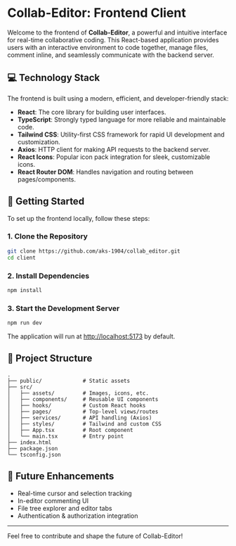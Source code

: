 # Collab-Editor: Frontend Client

Welcome to the frontend of **Collab-Editor**, a powerful and intuitive interface for real-time collaborative coding. This React-based application provides users with an interactive environment to code together, manage files, comment inline, and seamlessly communicate with the backend server.

## 💻 Technology Stack

The frontend is built using a modern, efficient, and developer-friendly stack:

- **React**: The core library for building user interfaces.
- **TypeScript**: Strongly typed language for more reliable and maintainable code.
- **Tailwind CSS**: Utility-first CSS framework for rapid UI development and customization.
- **Axios**: HTTP client for making API requests to the backend server.
- **React Icons**: Popular icon pack integration for sleek, customizable icons.
- **React Router DOM**: Handles navigation and routing between pages/components.

## 🚀 Getting Started

To set up the frontend locally, follow these steps:

### 1. Clone the Repository

```bash
git clone https://github.com/aks-1904/collab_editor.git
cd client
```

### 2. Install Dependencies

```bash
npm install
```

### 3. Start the Development Server

```bash
npm run dev
```

The application will run at [http://localhost:5173](http://localhost:3001) by default.

## 📁 Project Structure

```
.
├── public/             # Static assets
├── src/
│   ├── assets/         # Images, icons, etc.
│   ├── components/     # Reusable UI components
│   ├── hooks/          # Custom React hooks
│   ├── pages/          # Top-level views/routes
│   ├── services/       # API handling (Axios)
│   ├── styles/         # Tailwind and custom CSS
│   ├── App.tsx         # Root component
│   └── main.tsx        # Entry point
├── index.html
├── package.json
└── tsconfig.json
```

## 🧩 Future Enhancements

- Real-time cursor and selection tracking
- In-editor commenting UI
- File tree explorer and editor tabs
- Authentication & authorization integration

---

Feel free to contribute and shape the future of Collab-Editor!
